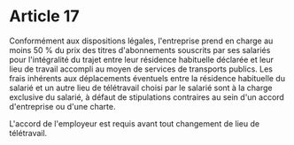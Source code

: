 # Article 17

  
Conformément aux dispositions légales, l'entreprise prend en charge au moins 50 % du prix des titres d'abonnements souscrits par ses salariés pour l'intégralité du trajet entre leur résidence habituelle déclarée et leur lieu de travail accompli au moyen de services de transports publics. Les frais inhérents aux déplacements éventuels entre la résidence habituelle du salarié et un autre lieu de télétravail choisi par le salarié sont à la charge exclusive du salarié, à défaut de stipulations contraires au sein d'un accord d'entreprise ou d'une charte.

L'accord de l'employeur est requis avant tout changement de lieu de télétravail.

  
